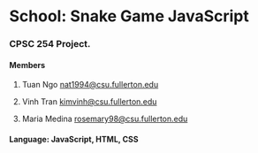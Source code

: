 # School: Snake Game JavaScript
### CPSC 254 Project.
#### Members

1. Tuan Ngo    nat1994@csu.fullerton.edu

2. Vinh Tran    kimvinh@csu.fullerton.edu

3. Maria Medina     rosemary98@csu.fullerton.edu

#### Language: JavaScript, HTML, CSS
